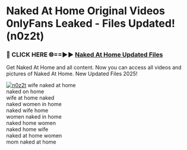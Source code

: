# Naked At Home Original Videos 0nlyFans Leaked - Files Updated! (n0z2t)

<h3>🔴 CLICK HERE 🌐==►► <a href="https://tinyurl.com/up5wt9bj" rel="nofollow">Naked At Home Updated Files</a></h3>

Get Naked At Home and all content. Now you can access all videos and pictures of Naked At Home. New Updated Files 2025!

[![n0z2t](https://i.imgur.com/ABiUzMV.gif)](https://tinyurl.com/up5wt9bj)
wife naked at home<br>
naked on home<br>
wife at home naked<br>
naked women in home<br>
naked wife home<br>
women naked in home<br>
naked home women<br>
naked home wife<br>
naked at home women<br>
mom naked at home